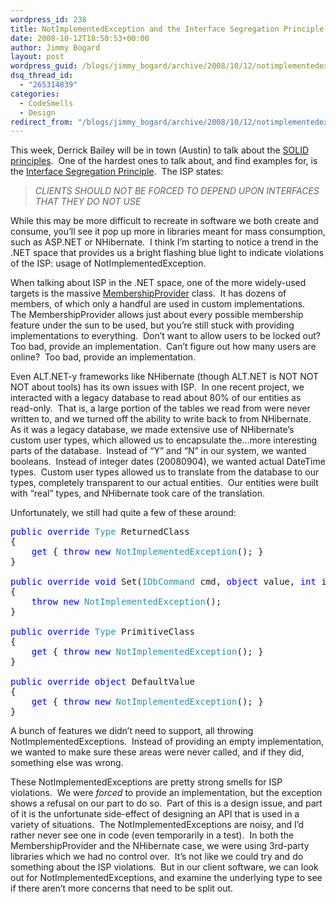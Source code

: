 ```yaml
---
wordpress_id: 238
title: NotImplementedException and the Interface Segregation Principle
date: 2008-10-12T18:50:53+00:00
author: Jimmy Bogard
layout: post
wordpress_guid: /blogs/jimmy_bogard/archive/2008/10/12/notimplementedexception-and-the-interface-segregation-principle.aspx
dsq_thread_id:
  - "265314839"
categories:
  - CodeSmells
  - Design
redirect_from: "/blogs/jimmy_bogard/archive/2008/10/12/notimplementedexception-and-the-interface-segregation-principle.aspx/"
---
```

This week, Derrick Bailey will be in town (Austin) to talk about the [SOLID principles](http://www.lostechies.com/blogs/chad_myers/archive/2008/03/07/pablo-s-topic-of-the-month-march-solid-principles.aspx).&#160; One of the hardest ones to talk about, and find examples for, is the [Interface Segregation Principle](http://www.lostechies.com/blogs/rhouston/archive/2008/03/14/ptom-the-interface-segregation-principle.aspx).&#160; The ISP states:

> _CLIENTS SHOULD NOT BE FORCED TO DEPEND UPON INTERFACES THAT THEY DO NOT USE_

While this may be more difficult to recreate in software we both create and consume, you’ll see it pop up more in libraries meant for mass consumption, such as ASP.NET or NHibernate.&#160; I think I’m starting to notice a trend in the .NET space that provides us a bright flashing blue light to indicate violations of the ISP: usage of NotImplementedException.

When talking about ISP in the .NET space, one of the more widely-used targets is the massive [MembershipProvider](http://msdn.microsoft.com/en-us/library/system.web.security.membershipprovider.aspx) class.&#160; It has dozens of members, of which only a handful are used in custom implementations.&#160; The MembershipProvider allows just about every possible membership feature under the sun to be used, but you’re still stuck with providing implementations to everything.&#160; Don’t want to allow users to be locked out?&#160; Too bad, provide an implementation.&#160; Can’t figure out how many users are online?&#160; Too bad, provide an implementation.

Even ALT.NET-y frameworks like NHibernate (though ALT.NET is NOT NOT NOT about tools) has its own issues with ISP.&#160; In one recent project, we interacted with a legacy database to read about 80% of our entities as read-only.&#160; That is, a large portion of the tables we read from were never written to, and we turned off the ability to write back to from NHibernate.&#160; As it was a legacy database, we made extensive use of NHibernate’s custom user types, which allowed us to encapsulate the&#8230;more interesting parts of the database.&#160; Instead of “Y” and “N” in our system, we wanted booleans.&#160; Instead of integer dates (20080904), we wanted actual DateTime types.&#160; Custom user types allowed us to translate from the database to our types, completely transparent to our actual entities.&#160; Our entities were built with “real” types, and NHibernate took care of the translation.

Unfortunately, we still had quite a few of these around:

<pre><span style="color: blue">public override </span><span style="color: #2b91af">Type </span>ReturnedClass
{
    <span style="color: blue">get </span>{ <span style="color: blue">throw new </span><span style="color: #2b91af">NotImplementedException</span>(); }
}

<span style="color: blue">public override void </span>Set(<span style="color: #2b91af">IDbCommand </span>cmd, <span style="color: blue">object </span>value, <span style="color: blue">int </span>index)
{
    <span style="color: blue">throw new </span><span style="color: #2b91af">NotImplementedException</span>();
}

<span style="color: blue">public override </span><span style="color: #2b91af">Type </span>PrimitiveClass
{
    <span style="color: blue">get </span>{ <span style="color: blue">throw new </span><span style="color: #2b91af">NotImplementedException</span>(); }
}

<span style="color: blue">public override object </span>DefaultValue
{
    <span style="color: blue">get </span>{ <span style="color: blue">throw new </span><span style="color: #2b91af">NotImplementedException</span>(); }
}</pre>

[](http://11011.net/software/vspaste)

A bunch of features we didn’t need to support, all throwing NotImplementedExceptions.&#160; Instead of providing an empty implementation, we wanted to make sure these areas were never called, and if they did, something else was wrong.

These NotImplementedExceptions are pretty strong smells for ISP violations.&#160; We were _forced_ to provide an implementation, but the exception shows a refusal on our part to do so.&#160; Part of this is a design issue, and part of it is the unfortunate side-effect of designing an API that is used in a variety of situations.&#160; The NotImplementedExceptions are noisy, and I’d rather never see one in code (even temporarily in a test).&#160; In both the MembershipProvider and the NHibernate case, we were using 3rd-party libraries which we had no control over.&#160; It’s not like we could try and do something about the ISP violations.&#160; But in our client software, we can look out for NotImplementedExceptions, and examine the underlying type to see if there aren’t more concerns that need to be split out.